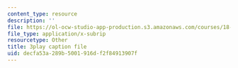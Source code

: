 ```yaml
---
content_type: resource
description: ''
file: https://ol-ocw-studio-app-production.s3.amazonaws.com/courses/18-085-computational-science-and-engineering-i-fall-2008/decfa53a289b5001916df2f84913907f_Q95lUJagN0A.vtt
file_type: application/x-subrip
resourcetype: Other
title: 3play caption file
uid: decfa53a-289b-5001-916d-f2f84913907f
---
```

